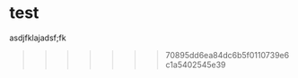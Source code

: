 # test






































asdjfklajadsf;fk
>>>>>>> 70895dd6ea84dc6b5f0110739e6c1a5402545e39
